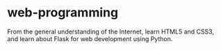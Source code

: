 # web-programming
From the general understanding of the Internet, learn HTML5 and CSS3,  
and learn about Flask for web development using Python.

